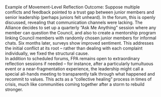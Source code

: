 Example of Movement-Level Reflection Outcome: Suppose multiple conflicts and feedback pointed to a trust gap between junior members and senior leadership (perhaps juniors felt unheard). In the forum, this is openly discussed, revealing that communication channels were lacking. The Alliance decides to set up a quarterly “Ask Me Anything” session where any member can question the Council, and also to create a mentorship program linking Council members with randomly chosen junior members for informal chats. Six months later, surveys show improved sentiment. This addresses the initial conflict at its root – rather than dealing with each complaint individually, we fixed the structural cause.  
In addition to scheduled forums, FPA remains open to extraordinary reflection sessions if needed – for instance, after a particularly tumultuous event or a near-fragmentation experience, the leadership might call a special all-hands meeting to transparently talk through what happened and recommit to values. This acts as a “collective healing” process in times of crisis, much like communities coming together after a storm to rebuild stronger.